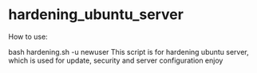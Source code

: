 # hardening_ubuntu_server

How to use:

bash hardening.sh -u newuser
This script is for hardening ubuntu server, which is used for update, security and server configuration  enjoy
